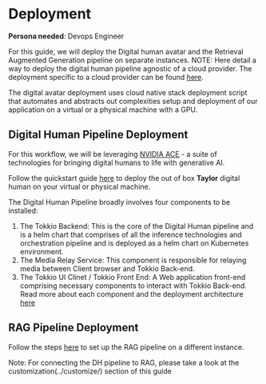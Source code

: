 # Deployment

**Persona needed**: Devops Engineer

For this guide, we will deploy the Digital human avatar and the Retrieval Augmented Generation pipeline on separate instances. 
NOTE:  Here detail a way to deploy the digital human pipeline agnostic of a cloud provider. The deployment specific to a cloud provider can be found [here](https://docs.nvidia.com/ace/latest/workflows/tokkio/text/deployment/Deployment.html). 

The digital avatar deployment uses cloud native stack deployment script that automates and abstracts out complexities setup and deployment of our application on a virtual or a physical machine with a GPU.  


## Digital Human Pipeline Deployment

For this workflow, we will be leveraging [NVIDIA ACE](https://developer.nvidia.com/ace) - a suite of technologies for bringing digital humans to life with generative AI.

Follow the quickstart guide [here](https://docs.nvidia.com/ace/latest/workflows/tokkio/text/Quickstart_Guide.html) to deploy the out of box **Taylor** digital human on your virtual or physical machine.

The Digital Human Pipeline broadly involves four components to be installed:
1. The Tokkio Backend: This is the core of the Digital Human pipeline and is a helm chart that comprises of all the inference technologies and orchestration pipeline and is deployed as a helm chart on Kubernetes environment.
2. The Media Relay Service: This component is responsible for relaying media between Client browser and Tokkio Back-end.
3. The Tokkio UI Clinet / Tokkio Front End: A Web application front-end comprising necessary components to interact with Tokkio Back-end.
Read more about each component and the deployment architecture [here](https://docs.nvidia.com/ace/latest/workflows/tokkio/text/deployment/Overview.html)

## RAG Pipeline Deployment

Follow the steps [here](https://github.com/NVIDIA/GenerativeAIExamples/tree/main/RAG/examples/basic_rag/langchain) to set up the RAG pipeline on a different instance.

Note: For connecting the DH pipeline to RAG, please take a look at the customization(../customize/) section of this guide
